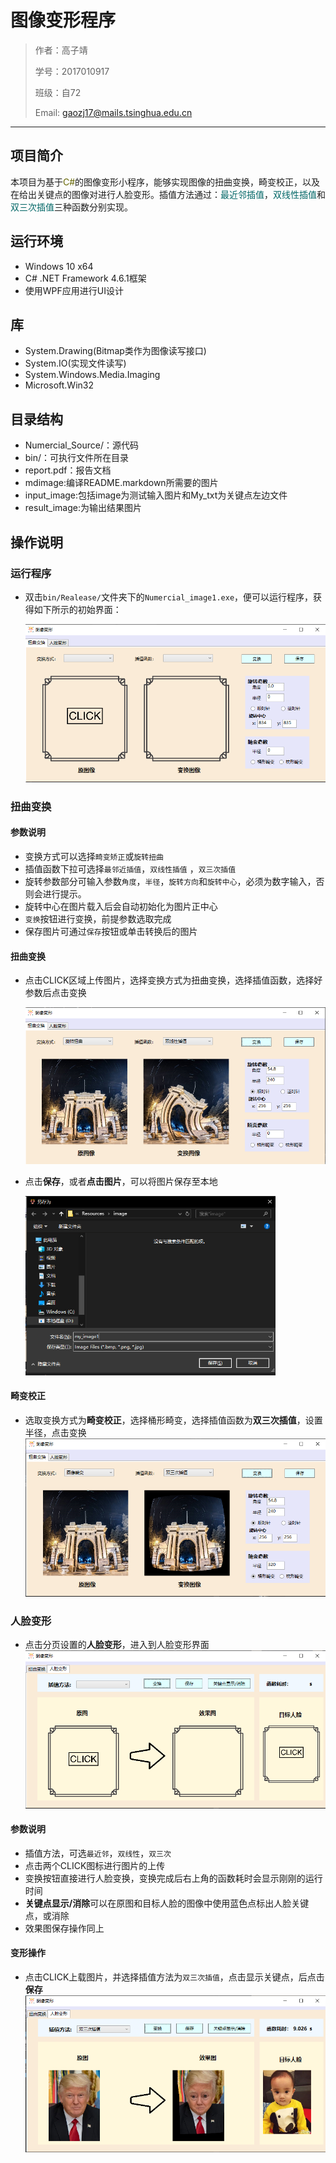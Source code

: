 # 图像变形程序

> 作者：高子靖
>
> 学号：2017010917
>
> 班级：自72
>
> Email: gaozj17@mails.tsinghua.edu.cn
-------

## 项目简介

本项目为基于<font color="#666600">C#</font>的图像变形小程序，能够实现图像的扭曲变换，畸变校正，以及在给出关键点的图像对进行人脸变形。插值方法通过：<font color="#006666">最近邻插值</font>，<font color="#006666">双线性插值</font>和<font color="#006666">双三次插值</font>三种函数分别实现。

## 运行环境
- Windows 10 x64
- C# .NET Framework 4.6.1框架
- 使用WPF应用进行UI设计

## 库
- System.Drawing(Bitmap类作为图像读写接口)
- System.IO(实现文件读写)
- System.Windows.Media.Imaging
- Microsoft.Win32

## 目录结构

- Numercial_Source/：源代码
- bin/：可执行文件所在目录
- report.pdf：报告文档
- mdimage:编译README.markdown所需要的图片
- input_image:包括image为测试输入图片和My_txt为关键点左边文件
- result_image:为输出结果图片

## 操作说明

### 运行程序
- 双击`bin/Realease/`文件夹下的`Numercial_image1.exe`，便可以运行程序，获得如下所示的初始界面：

  ![avatar](./mdimages/1-1.png)
### 扭曲变换

#### 参数说明
- 变换方式可以选择`畸变矫正`或`旋转扭曲`
- 插值函数下拉可选择`最邻近插值`，`双线性插值` ，`双三次插值`
- 旋转参数部分可输入参数`角度`，`半径`，`旋转方向`和`旋转中心`，必须为数字输入，否则会进行提示。
- 旋转中心在图片载入后会自动初始化为图片正中心
- `变换`按钮进行变换，前提参数选取完成
- 保存图片可通过`保存`按钮或单击转换后的图片

#### 扭曲变换
- 点击CLICK区域上传图片，选择变换方式为扭曲变换，选择插值函数，选择好参数后点击变换

    ![avatar](./mdimages/1-2.png)
- 点击**保存**，或者**点击图片**，可以将图片保存至本地

  <img src="./mdimages/1-3.png" width="400px" />

#### 畸变校正
- 选取变换方式为**畸变校正**，选择桶形畸变，选择插值函数为**双三次插值**，设置半径，点击变换
    ![avatar](./mdimages/1-4.png)

### 人脸变形
- 点击分页设置的**人脸变形**，进入到人脸变形界面
    ![avatar](./mdimages/1-5.png)

#### 参数说明

- 插值方法，可选`最近邻`，`双线性`，`双三次`
- 点击两个CLICK图标进行图片的上传
- 变换按钮直接进行人脸变换，变换完成后右上角的函数耗时会显示刚刚的运行时间
- **关键点显示/消除**可以在原图和目标人脸的图像中使用蓝色点标出人脸关键点，或消除
- 效果图保存操作同上

#### 变形操作
- 点击CLICK上载图片，并选择插值方法为`双三次插值`，点击显示关键点，后点击**保存**
    ![avatar](./mdimages/1-6.png)

